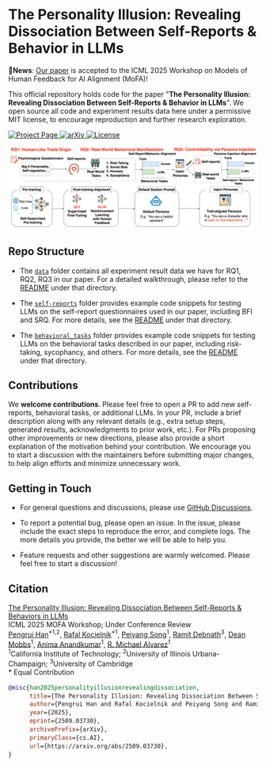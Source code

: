 # The Personality Illusion: Revealing Dissociation Between Self-Reports & Behavior in LLMs

🚩**News**: [Our paper](https://openreview.net/forum?id=pdLNGgdO1A&referrer=%5Bthe%20profile%20of%20Pengrui%20Han%5D(%2Fprofile%3Fid%3D~Pengrui_Han1)) is accepted to the ICML 2025 Workshop on Models of Human Feedback for AI Alignment (MoFA)!

This official repository holds code for the paper "**The Personality Illusion: Revealing Dissociation Between Self-Reports & Behavior in LLMs**". We open source all code and experiment results data here under a permissive MIT license, to encourage reproduction and further research exploration.

<p align="left">
    <a href="https://psychology-of-ai.github.io/">
        <img alt="Project Page" src="https://img.shields.io/badge/Project-Page-blue">
    </a>
    <a href="https://arxiv.org/abs/2509.03730">
        <img alt="arXiv" src="https://img.shields.io/badge/arXiv-2507.10540-red?logo=arxiv">
    </a>
    <a href="LICENSE">
        <img alt="License" src="https://img.shields.io/badge/LICENSE-MIT-green">
    </a>
</p>

![Alt text](assets/workflow.png "Optional Title")


## Repo Structure

* The [`data`](data) folder contains all experiment result data we have for RQ1, RQ2, RQ3 in our paper. For a detailed walkthrough, please refer to the [README](data/README.md) under that directory.

* The [`self-reports`](self-reports) folder provides example code snippets for testing LLMs on the self-report questionnaires used in our paper, including BFI and SRQ. For more details, see the [README](self-reports/README.md) under that directory.

* The [`behavioral_tasks`](behavioral_tasks) folder provides example code snippets for testing LLMs on the behavioral tasks described in our paper, including risk-taking, sycophancy, and others. For more details, see the [README](behavioral_tasks/README.md) under that directory.

## Contributions

We **welcome contributions**. Please feel free to open a PR to add new self-reports, behavioral tasks, or additional LLMs. In your PR, include a brief description along with any relevant details (e.g., extra setup steps, generated results, acknowledgments to prior work, etc.). For PRs proposing other improvements or new directions, please also provide a short explanation of the motivation behind your contribution. We encourage you to start a discussion with the maintainers before submitting major changes, to help align efforts and minimize unnecessary work.

## Getting in Touch

* For general questions and discussions, please use [GitHub Discussions](https://github.com/psychology-of-AI/Personality-Illusion/discussions). 

* To report a potential bug, please open an issue. In the issue, please include the exact steps to reproduce the error, and complete logs. The more details you provide, the better we will be able to help you.

* Feature requests and other suggestions are warmly welcomed. Please feel free to start a discussion!

## Citation

[The Personality Illusion: Revealing Dissociation Between Self-Reports & Behaviors in LLMs](https://aclanthology.org/2024.findings-emnlp.322/)  
ICML 2025 MOFA Workshop; Under Conference Review <br>
[Pengrui Han](https://pengrui-han.github.io/)<sup>*1,2</sup>, [Rafal Kocielnik](https://www.rkocielnik.com/)<sup>*1</sup>, [Peiyang Song](https://peiyang-song.github.io/)<sup>1</sup>, [Ramit Debnath](https://www.arct.cam.ac.uk/staff/dr-ramit-debnath)<sup>3</sup>, [Dean Mobbs](https://www.hss.caltech.edu/people/dean-mobbs)<sup>1</sup>, [Anima Anandkumar](https://tensorlab.cms.caltech.edu/users/anima/)<sup>1</sup>, [R. Michael Alvarez](https://www.hss.caltech.edu/people/r-michael-alvarez)<sup>1</sup>  <br>
<sup>1</sup>California Institute of Technology; <sup>2</sup>University of Illinois Urbana-Champaign; <sup>3</sup>University of Cambridge <br>
\* Equal Contribution

```bibtex
@misc{han2025personalityillusionrevealingdissociation,
      title={The Personality Illusion: Revealing Dissociation Between Self-Reports & Behavior in LLMs}, 
      author={Pengrui Han and Rafal Kocielnik and Peiyang Song and Ramit Debnath and Dean Mobbs and Anima Anandkumar and R. Michael Alvarez},
      year={2025},
      eprint={2509.03730},
      archivePrefix={arXiv},
      primaryClass={cs.AI},
      url={https://arxiv.org/abs/2509.03730}, 
}
```
